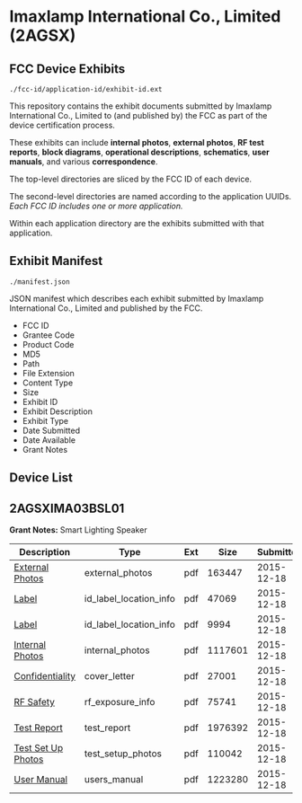 # Imaxlamp International Co., Limited (2AGSX)
## FCC Device Exhibits

```
./fcc-id/application-id/exhibit-id.ext
```

This repository contains the exhibit documents submitted by Imaxlamp International Co., Limited to (and published by) the FCC as part of the device certification process.

These exhibits can include **internal photos**, **external photos**, **RF test reports**, **block diagrams**, **operational descriptions**, **schematics**, **user manuals**, and various **correspondence**.

The top-level directories are sliced by the FCC ID of each device.

The second-level directories are named according to the application UUIDs. *Each FCC ID includes one or more application.*

Within each application directory are the exhibits submitted with that application. 

## Exhibit Manifest

```
./manifest.json
```

JSON manifest which describes each exhibit submitted by Imaxlamp International Co., Limited and published by the FCC.

- FCC ID
- Grantee Code
- Product Code
- MD5
- Path
- File Extension
- Content Type
- Size
- Exhibit ID
- Exhibit Description
- Exhibit Type
- Date Submitted
- Date Available
- Grant Notes

## Device List
## 2AGSXIMA03BSL01
**Grant Notes:** Smart Lighting Speaker

| Description | Type | Ext | Size | Submitted | Available |
| ----------- | ---- | --- | ---- | --------- | --------- |
| [External Photos](2AGSXIMA03BSL01/0fcdade7094509cd6aaa226147c65a84/2846876.pdf) | external_photos | pdf | 163447 | 2015-12-18 | 2015-12-20 |
| [Label](2AGSXIMA03BSL01/0fcdade7094509cd6aaa226147c65a84/2846878.pdf) | id_label_location_info | pdf | 47069 | 2015-12-18 | 2015-12-20 |
| [Label](2AGSXIMA03BSL01/0fcdade7094509cd6aaa226147c65a84/2846879.pdf) | id_label_location_info | pdf | 9994 | 2015-12-18 | 2015-12-20 |
| [Internal Photos](2AGSXIMA03BSL01/0fcdade7094509cd6aaa226147c65a84/2846877.pdf) | internal_photos | pdf | 1117601 | 2015-12-18 | 2015-12-20 |
| [Confidentiality](2AGSXIMA03BSL01/0fcdade7094509cd6aaa226147c65a84/2846875.pdf) | cover_letter | pdf | 27001 | 2015-12-18 | 2015-12-20 |
| [RF Safety](2AGSXIMA03BSL01/0fcdade7094509cd6aaa226147c65a84/2846885.pdf) | rf_exposure_info | pdf | 75741 | 2015-12-18 | 2015-12-20 |
| [Test Report](2AGSXIMA03BSL01/0fcdade7094509cd6aaa226147c65a84/2846884.pdf) | test_report | pdf | 1976392 | 2015-12-18 | 2015-12-20 |
| [Test Set Up Photos](2AGSXIMA03BSL01/0fcdade7094509cd6aaa226147c65a84/2846883.pdf) | test_setup_photos | pdf | 110042 | 2015-12-18 | 2015-12-20 |
| [User Manual](2AGSXIMA03BSL01/0fcdade7094509cd6aaa226147c65a84/2846886.pdf) | users_manual | pdf | 1223280 | 2015-12-18 | 2015-12-20 |
